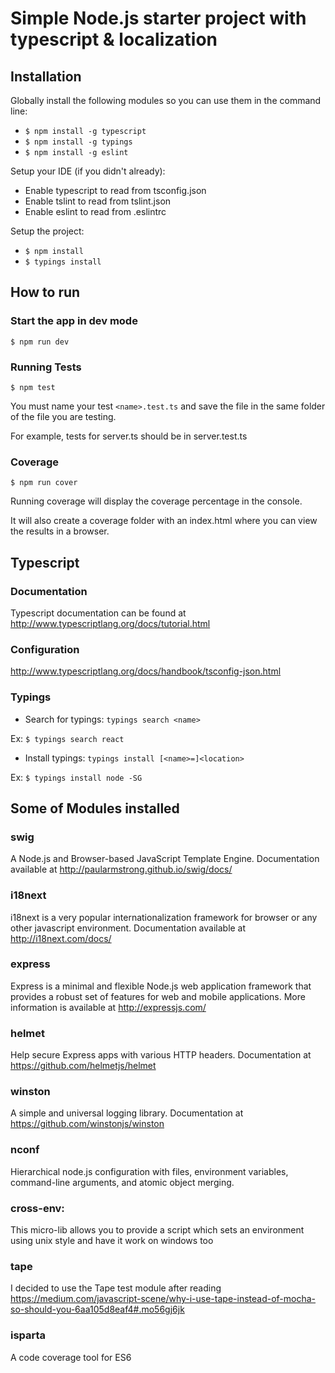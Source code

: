# Simple Node.js starter project with typescript & localization

## Installation

Globally install the following modules so you can use them in the command line:

- `$ npm install -g typescript`
- `$ npm install -g typings`
- `$ npm install -g eslint`

Setup your IDE (if you didn't already):
- Enable typescript to read from tsconfig.json
- Enable tslint to read from tslint.json
- Enable eslint to read from .eslintrc

Setup the project:

- `$ npm install`
- `$ typings install`

## How to run

### Start the app in dev mode

`$ npm run dev`

### Running Tests

`$ npm test`

You must name your test `<name>.test.ts` and save the file in the same folder of the file you are testing.

For example, tests for server.ts should be in server.test.ts

### Coverage

`$ npm run cover`

Running coverage will display the coverage percentage in the console.

It will also create a coverage folder with an index.html where you can view the results in a browser.

## Typescript

### Documentation

Typescript documentation can be found at http://www.typescriptlang.org/docs/tutorial.html

### Configuration

http://www.typescriptlang.org/docs/handbook/tsconfig-json.html

### Typings

 - Search for typings: `typings search <name>`

Ex: `$ typings search react`

 - Install typings: `typings install [<name>=]<location>`

Ex: `$ typings install node -SG`

## Some of Modules installed

### swig

 A Node.js and Browser-based JavaScript Template Engine.
 Documentation available at http://paularmstrong.github.io/swig/docs/

### i18next

i18next is a very popular internationalization framework for browser or any other javascript environment.
Documentation available at http://i18next.com/docs/

### express

Express is a minimal and flexible Node.js web application framework that provides a robust set of features for web and mobile applications.
More information is available at http://expressjs.com/

### helmet

 Help secure Express apps with various HTTP headers. Documentation at https://github.com/helmetjs/helmet

### winston

A simple and universal logging library. Documentation at https://github.com/winstonjs/winston

### nconf

Hierarchical node.js configuration with files, environment variables, command-line arguments, and atomic object merging.

### cross-env:

This micro-lib allows you to provide a script which sets an environment using unix style and have it work on windows too

### tape

I decided to use the Tape test  module after reading https://medium.com/javascript-scene/why-i-use-tape-instead-of-mocha-so-should-you-6aa105d8eaf4#.mo56gj6jk

### isparta

A code coverage tool for ES6
